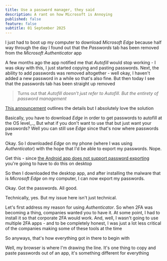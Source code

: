 ```yaml
---
title: Use a password manager, they said
description: A rant on how Microsoft is Annoying
published: false
feature: false
subtitle: 01 September 2025
---
```

I just had to boot up my computer to download _Microsoft Edge_ because half way through the day I found out that the _Passwords_ tab has been removed from the _Microsoft Authenticator_ app

A few months ago the app notified me that _Autofill_ would stop working - I was okay with this, I just started copying and pasting passwords. Next, the ability to add passwords was removed altogether - well okay, I haven't added a new password in a while so that's also fine. But then today I see that the passwords tab has been straight up removed

> Turns out that _Autofill doesn't just refer to Autofill. But the entirety of password management_

[This announcement](https://support.microsoft.com/en-us/account-billing/changes-to-microsoft-authenticator-autofill-09fd75df-dc04-4477-9619-811510805ab6) outlines the details but I absolutely love the solution

Basically, you have to download _Edge_ in order to get passwords to autofill at the OS level_._ But what if you don't want to use that but just want your passwords? Well you can still use _Edge_ since that's now where passwords live

Okay. So I downloaded _Edge_ on my phone (where I was using _Authenticator_) with the hope that I'd be able to export my passwords. Nope.

Get this - since [the Android app does not support password exporting](https://learn.microsoft.com/en-us/answers/questions/2389677/export-passwords-edge-for-androdi) you're going to have to do this on desktop

So then I downloaded the desktop app, and after installing the malware that is _Microsoft Edge_ on my computer, I can now export my passwords.

Okay. Got the passwords. All good.

Technically, yes. But my issue here isn't just technical.

Let's first address my reason for using _Authenticator_. So when 2FA was becoming a thing, companies wanted you to have it. At some point, I had to install it so that corporate 2FA would work. And, well, I wasn't going to use multiple 2FA apps - and to be completely honest, I was just a lot less critical of the companies making some of these tools at the time

So anyways, that's how everything got in there to begin with

Well, my browser is where I'm drawing the line. It's one thing to copy and paste passwords out of an app, it's something different for everything